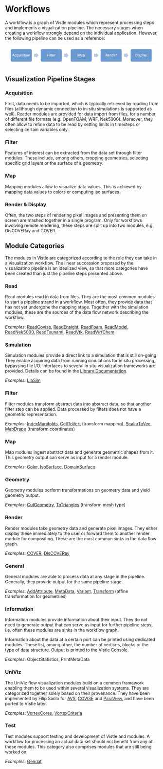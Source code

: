 # Workflows
A workflow is a graph of Vistle modules which represent processing steps and implements a visualization pipeline. The necessary stages when creating a workflow strongly depend on the individual application. However, the following pipeline can be used as a reference:

![](workflow_pipeline.png)

## Visualization Pipeline Stages

### Acquisition
First, data needs to be imported, which is typically retrieved by reading from files (allthough dynamic connection to in-situ simulations is supported as well). Reader modules are provided for data import from files, for a number of different file formats (e.g. OpenFOAM, WRF, Nek5000). Moreover, they often allow to refine data to be read by setting limits in timesteps or selecting certain variables only.

### Filter
Features of interest can be extracted from the data set through filter modules. These include, among others, cropping geometries, selecting specific grid layers or the surface of a geometry.

### Map
Mapping modules allow to visualize data values. This is achieved by mapping data values to colors or computing iso surfaces.

### Render & Display
Often, the two steps of rendering pixel images and presenting them on screen are mashed together in a single program.
Only for workflows involving remote rendering, these steps are split up into two modules, e.g. DisCOVERay and COVER.


## Module Categories

The modules in Vistle are categorized according to the role they can take in a visualization workflow.
The linear succession proposed by the visualizatino pipeline is an idealized view, so that more categories have been created than just the pipeline steps presented above.

### Read

Read modules read in data from files.
They are the most common modules to start a pipeline strand in a workflow.
Most often, they provide data that has not yet undergone the mapping stage.
Together with the simulation modules, these are the sources of the data flow network describing the workflow.

*Examples*: [ReadCovise](../../module/read/ReadCovise/ReadCovise.md), [ReadEnsight](../../module/read/ReadEnsight/ReadEnsight.md), [ReadFoam](../../module/read/ReadFoam/ReadFoam.md), [ReadModel](../../module/read/ReadModel/ReadModel.md),   [ReadNek5000](../../module/read/ReadNek5000/ReadNek5000.md),  [ReadTsunami](), [ReadVtk](../../module/read/ReadVtk/ReadVtk.md), [ReadWrfChem]()

### Simulation

Simulation modules provide a direct link to a simulation that is still on-going. They enable acquiring data from running simulations for in situ processing, bypassing file I/O.
Interfaces to several in situ visualization frameworks are provided. Details can be found in the [Library Documentation](../../lib/libsim_link.md).

*Examples*: [LibSim](../../lib/libsim_link.md)

### Filter
Filter modules transform abstract data into abstract data, so that another filter step can be applied.
Data processed by filters does not have a geometric representation.

*Examples*: [IndexManifolds](../../module/map/IndexManifolds/IndexManifolds.md), [CellToVert](../../module/filter/CellToVert/CellToVert.md) (transform mapping), [ScalarToVec](../../module/filter/ScalarToVec/ScalarToVec.md), [MapDrape](../../module/filter/MapDrape/MapDrape.md) (transform coordinates)


### Map
Map modules ingest abstract data and generate geometric shapes from it.
This geometry output can serve as input for a render module.

*Examples*: [Color](../../module/map/Color/Color.md), [IsoSurface](../../module/map/IsoSurface/IsoSurface.md), [DomainSurface](../../module/map/DomainSurface/DomainSurface.md)

### Geometry

Geometry modules perform transformations on geometry data and yield geometry output.

*Examples*: [CutGeometry](../../module/map/CutGeometry/CutGeometry.md), [ToTriangles](../../module/geometry/ToTriangles/ToTriangles.md) (transform mesh type)

### Render

Render modules take geometry data and generate pixel images.
They either display these immediately to the user or forward them to another render module for compositing.
These are the most common sinks in the data flow graph.

*Examples*: [COVER](../../module/render/COVER/COVER.md), [DisCOVERay](../../module/render/DisCOVERay/DisCOVERay.md)

### General
General modules are able to process data at any stage in the pipeline.
Generally, they provide output for the same pipeline stage.

*Examples*: [AddAttribute](../../module/general/AddAttribute/AddAttribute.md), [MetaData](../../module/general/MetaData/MetaData.md), [Variant](../../module/general/Variant/Variant.md),  [Transform](../../module/general/Transform/Transform.md) (affine transformation for geometries)

### Information
Information modules provide information about their input.
They do not need to generate output that can serve as input for further pipeline steps,
i.e. often these modules are sinks in the workflow graph.

Information about the data at a certain port can be printed using dedicated modules. These list, among other, the number of vertices, blocks or the type of data structure. Output is printed to the Vistle Console.

*Examples*: ObjectStatistics, PrintMetaData


### UniViz

The UniViz flow visualization modules build on a common framework
enabling them to be used within several visualization systems.
They are categorized together solely based on their provenance.
They have been implemented by Filip Sadlo for [AVS](https://www.avs.com/avs-express/), [COVISE](https://www.hlrs.de/covise) and [ParaView](https://www.paraview.org),
and have been ported to Vistle later.

*Examples*: [VortexCores](../../module/vistle/VortexCores/VortexCores.md), [VortexCriteria](../../module/vistle/VortexCriteria/VortexCriteria.md)

### Test
Test modules support testing and development of Vistle and modules.
A workflow for processing an actual data set should not benefit from any of these modules.
This category also comprises modules that are still being worked on.

*Examples*: [Gendat](../../module/test/Gendat/Gendat.md)
